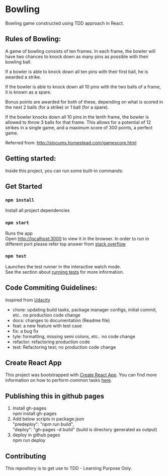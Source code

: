 # Bowling
Bowling game constructed using TDD approach in React.

## Rules of Bowling:
A game of bowling consists of ten frames. In each frame, the bowler will have two chances to knock down as many pins as possible with their bowling ball.
 
If a bowler is able to knock down all ten pins with their first ball, he is awarded a strike.
 
If the bowler is able to knock down all 10 pins with the two balls of a frame, it is known as a spare. 
 
Bonus points are awarded for both of these, depending on what is scored in the next 2 balls (for a strike) or 1 ball (for a spare). 
 
If the bowler knocks down all 10 pins in the tenth frame, the bowler is allowed to throw 3 balls for that frame. This allows for a potential of 12 strikes in a single game, and a maximum score of 300 points, a perfect game.

Referred from: http://slocums.homestead.com/gamescore.html

## Getting started:
Inside this project, you can run some built-in commands:

## Get Started

### `npm install`

Install all project dependencies

### `npm start`

Runs the app <br>
Open [http://localhost:3000](http://localhost:3000) to view it in the browser.
In order to run in different port please refer top answer from [stack overflow](https://stackoverflow.com/questions/40714583/how-to-specify-a-port-to-run-a-create-react-app-based-project)

### `npm test`

Launches the test runner in the interactive watch mode.<br>
See the section about [running tests](https://facebook.github.io/create-react-app/docs/running-tests) for more information.

## Code Commiting Guidelines:

Inspired from [Udacity](https://udacity.github.io/git-styleguide/) 
 - chore: updating build tasks, package manager configs, initial commit, etc.. no production code change
 - docs: changes to documentation (Readme file)
 - feat: a new feature with test case
 - fix: a bug fix
 - tyle: formatting, missing semi colons, etc.. no code change
 - refactor: refactoring production code
 - test: Refactoring test; no production code change 

## Create React App

This project was bootstrapped with [Create React App](https://github.com/facebookincubator/create-react-app). You can find more information on how to perform common tasks [here](https://github.com/facebookincubator/create-react-app/blob/master/packages/react-scripts/template/README.md).

## Publishing this in github pages
1. Install gh-pages<br>
npm install gh-pages<br>
2. Add below scripts in package.json<br>
"predeploy": "npm run build",<br>
"deploy": "gh-pages -d build" (build is directory generated as output)<br>
3. deploy in github pages<br>
npm run deploy

## Contributing

This repository is to get use to TDD - Learning Purpose Only.
